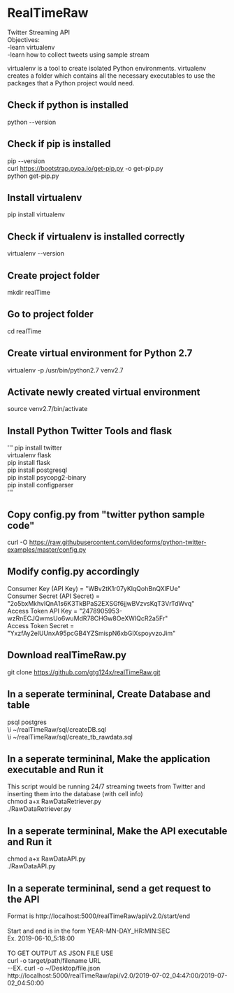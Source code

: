 # RealTimeRaw
Twitter Streaming API<br />
Objectives:<br />
-learn virtualenv<br />
-learn how to collect tweets using sample stream<br />

virtualenv is a tool to create isolated Python environments. virtualenv creates a folder which contains all the necessary executables to use the packages that a Python project would need.<br />

## Check if python is installed
python --version<br />

## Check if pip is installed
pip --version<br />
curl https://bootstrap.pypa.io/get-pip.py -o get-pip.py<br />
python get-pip.py<br />

## Install virtualenv
pip install virtualenv

## Check if virtualenv is installed correctly
virtualenv --version

## Create project folder
mkdir realTime

## Go to project folder
cd realTime

## Create virtual environment for Python 2.7
virtualenv -p /usr/bin/python2.7 venv2.7

## Activate newly created virtual environment
source venv2.7/bin/activate

## Install Python Twitter Tools and flask
'''
pip install twitter<br />
virtualenv flask<br />
pip install flask<br />
pip install postgresql<br />
pip install psycopg2-binary<br />
pip install configparser<br />
'''

## Copy config.py from "twitter python sample code"
curl -O https://raw.githubusercontent.com/ideoforms/python-twitter-examples/master/config.py

## Modify config.py accordingly
Consumer Key (API Key) = "WBv2tK1r07yKlqQohBnQXlFUe"<br />
Consumer Secret (API Secret) = "2o5bxMkhvlQnA1s6K3TkBPaS2EXSGf6jjwBVzvsKqT3VrTdWvq"<br />
Access Token API Key = "2478905953-wzRnECJQwmsUo6wuMdR78CHGw8OeXWIQcR2a5Fr"<br />
Access Token Secret = "YxzfAy2elUUnxA95pcGB4YZSmispN6xbGlXspoyvzoJim"<br />

## Download realTimeRaw.py
git clone https://github.com/gtg124x/realTimeRaw.git

## In a seperate termininal, Create Database and table
psql postgres<br />
\i ~/realTimeRaw/sql/createDB.sql<br />
\i ~/realTimeRaw/sql/create_tb_rawdata.sql<br />

## In a seperate termininal, Make the application executable and Run it
This script would be running 24/7 streaming tweets from Twitter and inserting them into the database (with cell info)<br />
chmod a+x RawDataRetriever.py<br />
./RawDataRetriever.py<br />

## In a seperate termininal, Make the API executable and Run it
chmod a+x RawDataAPI.py<br />
./RawDataAPI.py<br />

## In a seperate termininal, send a get request to the API
Format is http://localhost:5000/realTimeRaw/api/v2.0/start/end<br />
<br />
Start and end is in the form YEAR-MN-DAY_HR:MIN:SEC<br />
Ex. 2019-06-10_5:18:00<br />
<br />
TO GET OUTPUT AS JSON FILE USE<br />
curl -o target/path/filename URL<br />
--EX. curl -o ~/Desktop/file.json http://localhost:5000/realTimeRaw/api/v2.0/2019-07-02_04:47:00/2019-07-02_04:50:00<br />


